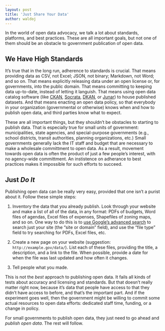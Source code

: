 ```yaml
---
layout: post
title: 'Just Share Your Data'
author: waldoj
---
```


In the world of open data advocacy, we talk a lot about standards, platforms, and best practices. These are all important goals, but not one of them should be an obstacle to government publication of open data.

## We Have High Standards

It’s true that in the long run, adherence to standards is crucial. That means providing data as CSV, not Excel; JSON, not binary; Markdown, not Word; and so on. That means explicitly releasing data under an open license or, for governments, into the public domain. That means committing to keeping data up-to-date, instead of letting it languish. That means using open data catalog software (like [CKAN](http://ckan.org/), [Socrata](http://socrata.com/), [DKAN](http://nucivic.com/dkan/), or [Junar](http://www.junar.com/)) to house published datasets. And that means enacting an open data policy, so that everybody in your organization (governmental or otherwise) knows when and how to publish open data, and third parties know what to expect.

These are all important things, but they shouldn’t be obstacles to starting to publish data. That is especially true for small units of government: municipalities, state agencies, and special-purpose governments (e.g., school districts, transit authorities, planning organizations, etc.) Small governments generally lack the IT staff and budget that are necessary to make a wholesale committment to open data. As a result, movement towards open data is often the product of just a few people’s interest, with no agency-wide committment. An instistence on adherance to best practices makes it impossible for such efforts to succeed.

## Just *Do It*

Publishing open data can be really very easy, provided that one isn’t a purist about it. Follow these simple steps:

1. Inventory the data that you already publish. Look through your website and make a list of all of the data, in any format: PDFs of budgets, Word files of agendas, Excel files of expenses, Shapefiles of zoning maps, and so on. One way to do this is to [use Google’s advanced search](https://www.google.com/advanced_search) to search just your site (the “site or domain” field), and use the “file type” field to try searching for PDFs, Excel files, etc.

1. Create a new page on your website (suggestion: `http://example.gov/data/`). List each of these files, providing the title, a description, and a link to the file. When possible, provide a date for when the file was last updated and how often it changes.

1. Tell people what you made.

This is not the *best* approach to publishing open data. It fails all kinds of tests about accuracy and licensing and standards. But that doesn’t really matter right now, because it’s data that people have access to that they didn’t have access to before, and that’s the important part. And if the experiment goes well, then the government might be willing to commit some actual resources to open data efforts: dedicated staff time, funding, or a change in policy.

For small governments to publish open data, they just need to go ahead and *publish open data*. The rest will follow.
